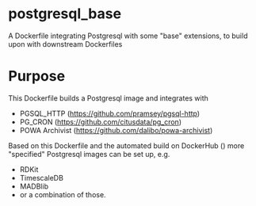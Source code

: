 # postgresql_base
A Dockerfile integrating Postgresql with some "base" extensions, to build upon with downstream Dockerfiles

# Purpose
This Dockerfile builds a Postgresql image and integrates with
* PGSQL_HTTP (https://github.com/pramsey/pgsql-http)
* PG_CRON (https://github.com/citusdata/pg_cron)
* POWA Archivist (https://github.com/dalibo/powa-archivist)

Based on this Dockerfile and the automated build on DockerHub () more "specified" Postgresql images can be set up, e.g.
* RDKit
* TimescaleDB
* MADBlib
* or a combination of those.

